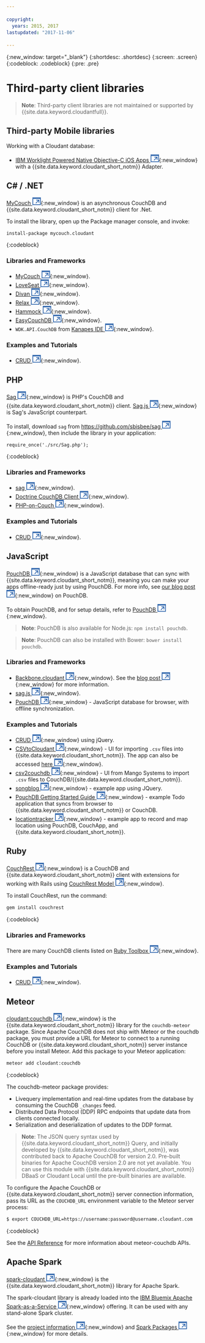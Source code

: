 ```yaml
---

copyright:
  years: 2015, 2017
lastupdated: "2017-11-06"

---
```


{:new_window: target="_blank"}
{:shortdesc: .shortdesc}
{:screen: .screen}
{:codeblock: .codeblock}
{:pre: .pre}

# Third-party client libraries

>   **Note**: Third-party client libraries are not maintained or supported by {{site.data.keyword.cloudantfull}}.

## Third-party Mobile libraries

Working with a Cloudant database:

-   [IBM Worklight Powered Native Objective-C iOS Apps ![External link icon](../images/launch-glyph.svg "External link icon")](http://www.tricedesigns.com/2014/11/17/ibm-worklight-powered-native-objective-c-ios-apps/){:new_window} with a {{site.data.keyword.cloudant_short_notm}} Adapter.

## C# / .NET

[MyCouch ![External link icon](../images/launch-glyph.svg "External link icon")](https://github.com/danielwertheim/mycouch){:new_window}
is an asynchronous CouchDB and {{site.data.keyword.cloudant_short_notm}} client for .Net.

To install the library,
open up the Package manager console,
and invoke:

```
install-package mycouch.cloudant
```
{:codeblock}

### Libraries and Frameworks

-   [MyCouch ![External link icon](../images/launch-glyph.svg "External link icon")](https://github.com/danielwertheim/mycouch){:new_window}.
-   [LoveSeat ![External link icon](../images/launch-glyph.svg "External link icon")](https://github.com/soitgoes/LoveSeat){:new_window}.
-   [Divan ![External link icon](../images/launch-glyph.svg "External link icon")](https://github.com/foretagsplatsen/Divan){:new_window}.
-   [Relax ![External link icon](../images/launch-glyph.svg "External link icon")](https://github.com/arobson/Relax){:new_window}.
-   [Hammock ![External link icon](../images/launch-glyph.svg "External link icon")](http://code.google.com/p/relax-net/){:new_window}.
-   [EasyCouchDB ![External link icon](../images/launch-glyph.svg "External link icon")](https://github.com/hhariri/EasyCouchDB){:new_window}.
-   `WDK.API.CouchDB` from [Kanapes IDE ![External link icon](../images/launch-glyph.svg "External link icon")](http://kanapeside.com/){:new_window}.

### Examples and Tutorials

-   [CRUD ![External link icon](../images/launch-glyph.svg "External link icon")](https://github.com/cloudant/haengematte/tree/master/c%23){:new_window}.

## PHP

[Sag ![External link icon](../images/launch-glyph.svg "External link icon")](https://github.com/sbisbee/sag){:new_window} is PHP's CouchDB and {{site.data.keyword.cloudant_short_notm}} client.
[Sag.js ![External link icon](../images/launch-glyph.svg "External link icon")](https://github.com/sbisbee/sag-js){:new_window} is Sag's JavaScript counterpart.

To install,
download `sag` from [https://github.com/sbisbee/sag ![External link icon](../images/launch-glyph.svg "External link icon")](https://github.com/sbisbee/sag){:new_window},
then include the library in your application:

```
require_once('./src/Sag.php');
```
{:codeblock}

### Libraries and Frameworks

-   [sag ![External link icon](../images/launch-glyph.svg "External link icon")](https://github.com/sbisbee/sag){:new_window}.
-   [Doctrine CouchDB Client ![External link icon](../images/launch-glyph.svg "External link icon")](https://github.com/doctrine/couchdb-client){:new_window}.
-   [PHP-on-Couch ![External link icon](../images/launch-glyph.svg "External link icon")](https://github.com/dready92/PHP-on-Couch){:new_window}.

### Examples and Tutorials

-   [CRUD ![External link icon](../images/launch-glyph.svg "External link icon")](https://github.com/cloudant/haengematte/tree/master/php){:new_window}.

## JavaScript

[PouchDB ![External link icon](../images/launch-glyph.svg "External link icon")](http://pouchdb.com/){:new_window} is a JavaScript database that can sync with {{site.data.keyword.cloudant_short_notm}},
meaning you can make your apps offline-ready just by using PouchDB.
For more info,
see [our blog post ![External link icon](../images/launch-glyph.svg "External link icon")](https://cloudant.com/blog/pouchdb){:new_window} on PouchDB.

To obtain PouchDB,
and for setup details,
refer to [PouchDB ![External link icon](../images/launch-glyph.svg "External link icon")](http://pouchdb.com/){:new_window}.

>   **Note**: PouchDB is also available for Node.js: `npm install pouchdb`.

>   **Note**: PouchDB can also be installed with Bower: `bower install pouchdb`.

### Libraries and Frameworks

-   [Backbone.cloudant ![External link icon](../images/launch-glyph.svg "External link icon")](https://github.com/cloudant-labs/backbone.cloudant){:new_window}.
    See the [blog post ![External link icon](../images/launch-glyph.svg "External link icon")](https://cloudant.com/blog/backbone-and-cloudant/){:new_window} for more information.
-   [sag.js ![External link icon](../images/launch-glyph.svg "External link icon")](https://github.com/sbisbee/sag-js){:new_window}.
-   [PouchDB ![External link icon](../images/launch-glyph.svg "External link icon")](http://pouchdb.com/){:new_window} - JavaScript database for browser,
    with offline synchronization.

### Examples and Tutorials

-   [CRUD ![External link icon](../images/launch-glyph.svg "External link icon")](https://github.com/cloudant/haengematte/tree/master/javascript-jquery){:new_window} using jQuery.
-   [CSVtoCloudant ![External link icon](../images/launch-glyph.svg "External link icon")](https://github.com/michellephung/CSVtoCloudant){:new_window} -
    UI for importing `.csv` files into {{site.data.keyword.cloudant_short_notm}}.
    The app can also be accessed [here ![External link icon](../images/launch-glyph.svg "External link icon")](https://michellephung.github.io/CSVtoCloudant/){:new_window}.
-   [csv2couchdb ![External link icon](../images/launch-glyph.svg "External link icon")](https://github.com/Mango-information-systems/csv2couchdb){:new_window} -
    UI from Mango Systems to import `.csv` files to CouchDB/{{site.data.keyword.cloudant_short_notm}}.
-   [songblog ![External link icon](../images/launch-glyph.svg "External link icon")](https://github.com/millayr/songblog){:new_window} - example app using JQuery.
-   [PouchDB Getting Started Guide ![External link icon](../images/launch-glyph.svg "External link icon")](http://pouchdb.com/getting-started.html){:new_window} -
    example Todo application that syncs from browser to {{site.data.keyword.cloudant_short_notm}} or CouchDB.
-   [locationtracker ![External link icon](../images/launch-glyph.svg "External link icon")](https://github.com/rajrsingh/locationtracker){:new_window} -
    example app to record and map location using PouchDB,
    CouchApp,
    and {{site.data.keyword.cloudant_short_notm}}.

## Ruby

[CouchRest ![External link icon](../images/launch-glyph.svg "External link icon")](https://github.com/couchrest/couchrest){:new_window} is a CouchDB and {{site.data.keyword.cloudant_short_notm}} client
with extensions for working with Rails using [CouchRest Model ![External link icon](../images/launch-glyph.svg "External link icon")](https://github.com/couchrest/couchrest_model){:new_window}.

To install CouchRest,
run the command:

```sh
gem install couchrest
```
{:codeblock}

### Libraries and Frameworks

There are many CouchDB clients listed on
[Ruby Toolbox ![External link icon](../images/launch-glyph.svg "External link icon")](https://www.ruby-toolbox.com/categories/couchdb_clients){:new_window}.

### Examples and Tutorials

-   [CRUD ![External link icon](../images/launch-glyph.svg "External link icon")](https://github.com/cloudant/haengematte/tree/master/ruby){:new_window}.

<div id="couchdb"></div>

## Meteor

[cloudant:couchdb ![External link icon](../images/launch-glyph.svg "External link icon")](https://atmospherejs.com/cloudant/couchdb){:new_window} is the
{{site.data.keyword.cloudant_short_notm}} library for the `couchdb-meteor` package.
Since Apache CouchDB does not ship with Meteor or the couchdb package,
you must provide a URL for Meteor to connect
to a running CouchDB or {{site.data.keyword.cloudant_short_notm}} server instance before you install Meteor.
Add this package to your Meteor application:

```sh
meteor add cloudant:couchdb
```
{:codeblock}

The couchdb-meteor package provides:

-   Livequery implementation and real-time updates from the database by consuming the CouchDB `_changes` feed.
-   Distributed Data Protocol (DDP) RPC endpoints that update data from clients connected locally.
-   Serialization and deserialization of updates to the DDP format.

>   **Note**: The JSON query syntax used by {{site.data.keyword.cloudant_short_notm}} Query,
    and initially developed by {{site.data.keyword.cloudant_short_notm}},
    was contributed back to Apache CouchDB for version 2.0.
    Pre-built binaries for Apache CouchDB version 2.0 are not yet available.
    You can use this module with {{site.data.keyword.cloudant_short_notm}} DBaaS or Cloudant Local until the pre-built binaries are available.

To configure the Apache CouchDB or {{site.data.keyword.cloudant_short_notm}} server connection information,
pass its URL as the `COUCHDB_URL` environment variable to the Meteor server process:

```sh
$ export COUCHDB_URL=https://username:password@username.cloudant.com
```
{:codeblock}

See the [API Reference](../api/index.html) for more information about meteor-couchdb APIs. 

## Apache Spark

[spark-cloudant ![External link icon](../images/launch-glyph.svg "External link icon")](https://github.com/cloudant-labs/spark-cloudant){:new_window}
is the {{site.data.keyword.cloudant_short_notm}} library for Apache Spark.

The spark-cloudant library is already loaded into the
[IBM Bluemix Apache Spark-as-a-Service ![External link icon](../images/launch-glyph.svg "External link icon")](https://console.ng.bluemix.net/catalog/services/apache-spark/){:new_window} offering.
It can be used with any stand-alone Spark cluster.

See the [project information ![External link icon](../images/launch-glyph.svg "External link icon")](https://github.com/cloudant-labs/spark-cloudant){:new_window}
and [Spark Packages ![External link icon](../images/launch-glyph.svg "External link icon")](https://spark-packages.org/package/cloudant-labs/spark-cloudant){:new_window} for more details.